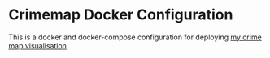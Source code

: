 # Crimemap Docker Configuration

This is a docker and docker-compose configuration for deploying 
[my crime map visualisation](http://github.com/johnny-morrice/crimemap).
